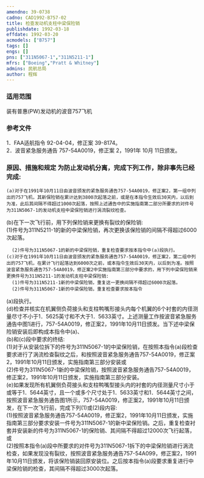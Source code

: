 ```yaml
---
amendno: 39-0738  
cadno: CAD1992-B757-02  
title: 检查发动机支柱中梁保险销  
publishdate: 1992-03-18  
effdate: 1992-03-20  
acmodels: ["B757"]  
tags: []  
engs: []  
pns: ["311N5067-1","311N5211-1"]  
mfrs: ["Boeing","Pratt & Whitney"]  
admins: 民航总局  
author: 程辉  
---
```

  
### 适用范围  
装有普惠(PW)发动机的波音757飞机  
  
<!--more-->  
### 参考文件  
1．FAA适航指令 92-04-04，修正案 39-8174。  
 2．波音紧急服务通告 757-54A0019，修正案 2，1991年 10月 11日颁发。  
  
### 原因、措施和规定     为防止发动机分离，完成下列工作，除非事先已经完成:  
    (a)对于在1991年10月11日由波音颁发的紧急服务通告757-54A0019，修正案2，第一组中列出的757飞机，其新保险销在累计达到3800次起落之前，或是在本指令生效后30天内，以后到为准，此后其间隔不得超过1000次起落，按照上述通告中的实施指南第二部分所要求的对件号为311N5067-1的发动机支柱中梁保险销进行涡流裂纹检查。  
(b)在下一次飞行前，用下列保险销来更换有裂纹的保险销:  
      (1)件号为311N5211-1的新的中梁保险销，再次更换该保险销的间隔不得超过6000次起落。  
  
      (2)件号为311N5067-1的新的中梁保险销，重复检查要求按本指令中(a)段执行。  
    (c)对于在1991年10月11日由波音颁发的紧急服务通告757-54A0019，修正案2，第二组中列出的757飞机，在累计飞行起落达到6000次之前，或本指令生效后30天内，以后到为准。按照波音紧急服务通告757-54A0019，修正案2中实施指南第三部分中要求的，用下列中梁保险销来更换件号为311N5211-1的发动机支柱中梁保险销:  
      (1)件号为311N5211-1新的中梁保险销，重复这一更换间隔不得超过6000次起落。  
      (2)件号为311N5067-1新的中梁保险销，重复检查要求按本指令  
(a)段执行。  
    (d)检查并核实在机翼侧负荷接头和支柱鸭嘴形接头内每个机翼的6个衬套的内径测量尽寸不小于1．5625英寸和不大于1．5633英寸。上述测量工作按波音紧急服务通告中图1进行，757-54A0019，修正案2，1991年10月11日颁发。当下述中梁保险销安装后即构成本指令中(a)、  
(b)和(c)段中要求的终结:  
      (1)对于从安装位拆下的件号为311N5067-1的中梁保险销，在按照本指令(a)段检查要求进行了涡流检查裂纹之后，和按照波音紧急服务通告757-54A0019，修正案2，1991年10月11日颁发，实施指南第三部分安装或  
      (2)件号为311N5067-1新的中梁保险销，按照波音紧急服务通告757-54A0019，修正案2，1991年10月11日颁发，实施指南第三部分安装。  
    (e)如果发现所有机翼侧负荷接头和支柱鸭嘴型接头内的衬套的内径测量尺寸小于或等于1．5644英寸，且一个或多个尺寸处于1．5633英寸和1．5644英寸之间，按照波音紧急服务通告图1所示，757-54A0019，修正案2，1991年10月11日颁发，在下一次飞行前，完成下列(1)或(2)段内容:  
      (1)按照波音紧急服务通告757-54A0019，修正案2，1991年10月11日颁发，实施指南第三部分要求安装一件号为311N5067-1的新中梁保险销。之后，重复检查衬套并安装新的件号为311N5067-1的保险销、其间隔不得超过12000次飞行起落，或  
      (2)按照本指令(a)段中所要求的对件号为311N5067-1拆下的中梁保险销进行涡流检查，如果发现没有裂纹，按照波音紧急服务通告757-54A099，修正案2，1991年10月11日颁发，将该保险销装回原安装位。之后按本指令(a)段要求重复进行中梁保险销的检查，其间隔不得超过3000次起落。  
